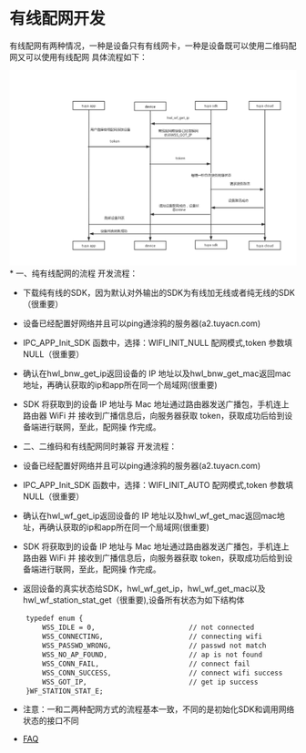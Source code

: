 # 有线配网开发

有线配网有两种情况，一种是设备只有有线网卡，一种是设备既可以使用二维码配网又可以使用有线配网
具体流程如下：  
<div align=center><img  src = "wired.png"alt="img" style="zoom:150%;"></div>  
* 一、纯有线配网的流程
  开发流程：  

* 下载纯有线的SDK，因为默认对外输出的SDK为有线加无线或者纯无线的SDK（很重要）  

* 设备已经配置好网络并且可以ping通涂鸦的服务器(a2.tuyacn.com)  

* IPC_APP_Init_SDK 函数中，选择：WIFI_INIT_NULL 配网模式,token 参数填 NULL（很重要）   

* 确认在hwl_bnw_get_ip返回设备的 IP 地址以及hwl_bnw_get_mac返回mac地址，再确认获取的ip和app所在同一个局域网(很重要)  

* SDK 将获取到的设备 IP 地址与 Mac 地址通过路由器发送广播包，手机连上路由器 WiFi 并
接收到广播信息后，向服务器获取 token，获取成功后给到设备端进行联网，至此，配网操
作完成。  

* 二、二维码和有线配网同时兼容
  开发流程：  
* 设备已经配置好网络并且可以ping通涂鸦的服务器(a2.tuyacn.com)  

* IPC_APP_Init_SDK 函数中，选择：WIFI_INIT_AUTO 配网模式,token 参数填 NULL（很重要）   

* 确认在hwl_wf_get_ip返回设备的 IP 地址以及hwl_wf_get_mac返回mac地址，再确认获取的ip和app所在同一个局域网(很重要)  

* SDK 将获取到的设备 IP 地址与 Mac 地址通过路由器发送广播包，手机连上路由器 WiFi 并
  接收到广播信息后，向服务器获取 token，获取成功后给到设备端进行联网，至此，配网操
  作完成。  

* 返回设备的真实状态给SDK，hwl_wf_get_ip，hwl_wf_get_mac以及hwl_wf_station_stat_get（很重要),设备所有状态为如下结构体  
```
    typedef enum {
        WSS_IDLE = 0,                       // not connected
        WSS_CONNECTING,                     // connecting wifi
        WSS_PASSWD_WRONG,                   // passwd not match
        WSS_NO_AP_FOUND,                    // ap is not found
        WSS_CONN_FAIL,                      // connect fail
        WSS_CONN_SUCCESS,                   // connect wifi success
        WSS_GOT_IP,                         // get ip success
    }WF_STATION_STAT_E;
```

* 注意：一和二两种配网方式的流程基本一致，不同的是初始化SDK和调用网络状态的接口不同

* [FAQ](https://wudwbaron.github.io/FAQ/connectwifi.html)